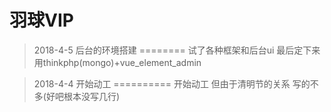 # 羽球VIP 

>2018-4-5
后台的环境搭建 
========
试了各种框架和后台ui 最后定下来用thinkphp(mongo)+vue_element_admin<br>

>2018-4-4
开始动工
==========
开始动工 但由于清明节的关系 写的不多(好吧根本没写几行)<br>